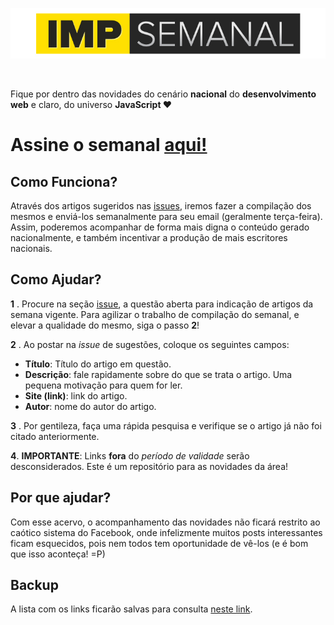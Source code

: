 ![impJS Semanal](img/imp-semanal-gh.jpg "impJS Semanal")

<br>

Fique por dentro das novidades do cenário **nacional** do **desenvolvimento web** e claro, do universo **JavaScript ❤**

# Assine o semanal [aqui!](http://eepurl.com/Ng9LL)

## Como Funciona?

Através dos artigos sugeridos nas [issues](https://github.com/impJS/impJS-semanal/issues), iremos fazer a compilação dos mesmos e enviá-los semanalmente para seu email (geralmente terça-feira). Assim, poderemos acompanhar de forma mais digna o conteúdo gerado nacionalmente, e também incentivar a produção de mais escritores nacionais.

## Como Ajudar?

**1** . Procure na seção [issue](https://github.com/impJS/impJS-semanal/issues), a questão aberta para indicação de artigos da semana vigente. Para agilizar o trabalho de compilação do semanal, e elevar a qualidade do mesmo, siga o passo **2**!

**2** . Ao postar na *issue* de sugestões, coloque os seguintes campos:

* **Título**: Título do artigo em questão.
* **Descrição**: fale rapidamente sobre do que se trata o artigo. Uma pequena motivação para quem for ler.
* **Site (link)**: link do artigo.
* **Autor**: nome do autor do artigo.

**3** . Por gentileza, faça uma rápida pesquisa e verifique se o artigo já não foi citado anteriormente.

**4**. **IMPORTANTE**: Links **fora** do *período de validade* serão desconsiderados. Este é um repositório para as novidades da área!

## Por que ajudar?

Com esse acervo, o acompanhamento das novidades não ficará restrito ao caótico sistema do Facebook, onde infelizmente muitos posts interessantes ficam esquecidos, pois nem todos tem oportunidade de vê-los (e é bom que isso aconteça! =P)

## Backup

A lista com os links ficarão salvas para consulta [neste link](https://github.com/impJS/impJS-semanal/tree/master/bkp).
